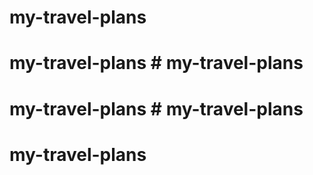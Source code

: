 # my-travel-plans
# my-travel-plans # my-travel-plans
# my-travel-plans # my-travel-plans
# my-travel-plans
